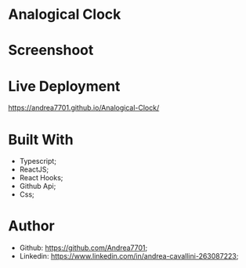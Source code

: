 # Analogical Clock



# Screenshoot



# Live Deployment

https://andrea7701.github.io/Analogical-Clock/

# Built With
 - Typescript;
 - ReactJS;
 - React Hooks;
 - Github Api;
 - Css;

# Author
 - Github: https://github.com/Andrea7701;
 - Linkedin: https://www.linkedin.com/in/andrea-cavallini-263087223;

